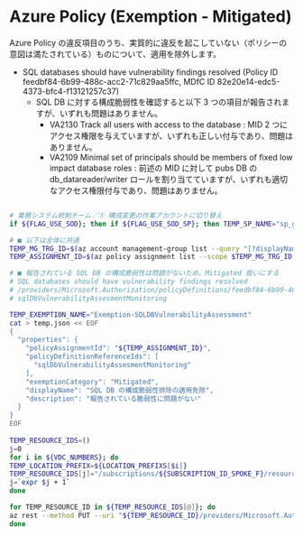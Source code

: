 # Azure Policy (Exemption - Mitigated)

Azure Policy の違反項目のうち、実質的に違反を起こしていない（ポリシーの意図は満たされている）ものについて、適用を除外します。

- SQL databases should have vulnerability findings resolved (Policy ID feedbf84-6b99-488c-acc2-71c829aa5ffc, MDfC ID 82e20e14-edc5-4373-bfc4-f13121257c37)
  - SQL DB に対する構成脆弱性を確認すると以下 3 つの項目が報告されますが、いずれも問題はありません。
    - VA2130 Track all users with access to the database : MID 2 つにアクセス権限を与えていますが、いずれも正しい付与であり、問題はありません。
    - VA2109 Minimal set of principals should be members of fixed low impact database roles : 前述の MID に対して pubs DB の db_datareader/writer ロールを割り当てていますが、いずれも適切なアクセス権限付与であり、問題はありません。

```bash

# 業務システム統制チーム／③ 構成変更の作業アカウントに切り替え
if ${FLAG_USE_SOD}; then if ${FLAG_USE_SOD_SP}; then TEMP_SP_NAME="sp_gov_change"; az login --service-principal --username ${SP_APP_IDS[${TEMP_SP_NAME}]} --password '${SP_PWDS[${TEMP_SP_NAME}]}' --tenant ${PRIMARY_DOMAIN_NAME} --allow-no-subscriptions; else az account clear; az login -u "user_gov_change@${PRIMARY_DOMAIN_NAME}" -p "${ADMIN_PASSWORD}"; fi; fi

# ■ 以下は全体に共通
TEMP_MG_TRG_ID=$(az account management-group list --query "[?displayName=='Tenant Root Group'].id" -o tsv)
TEMP_ASSIGNMENT_ID=$(az policy assignment list --scope $TEMP_MG_TRG_ID --query "[? displayName == 'Microsoft Cloud Security Benchmark'].id" -o tsv)

# ■ 報告されている SQL DB の構成脆弱性は問題がないため、Mitigated 扱いにする
# SQL databases should have vulnerability findings resolved
# /providers/Microsoft.Authorization/policyDefinitions/feedbf84-6b99-488c-acc2-71c829aa5ffc
# sqlDbVulnerabilityAssesmentMonitoring

TEMP_EXEMPTION_NAME="Exemption-SQLDBVulnerabilityAssessment"
cat > temp.json << EOF
{
  "properties": {
    "policyAssignmentId": "${TEMP_ASSIGNMENT_ID}",
    "policyDefinitionReferenceIds": [
      "sqlDbVulnerabilityAssesmentMonitoring"
    ],
    "exemptionCategory": "Mitigated",
    "displayName": "SQL DB の構成脆弱性排除の適用免除",
    "description": "報告されている脆弱性に問題がない"
  }
}
EOF
 
TEMP_RESOURCE_IDS=()
j=0
for i in ${VDC_NUMBERS}; do
TEMP_LOCATION_PREFIX=${LOCATION_PREFIXS[$i]}
TEMP_RESOURCE_IDS[j]="/subscriptions/${SUBSCRIPTION_ID_SPOKE_F}/resourcegroups/rg-spokef-${TEMP_LOCATION_PREFIX}/providers/microsoft.sql/servers/sql-spokef-${UNIQUE_SUFFIX}-${TEMP_LOCATION_PREFIX}"
j=`expr $j + 1`
done

for TEMP_RESOURCE_ID in ${TEMP_RESOURCE_IDS[@]}; do
az rest --method PUT --uri "${TEMP_RESOURCE_ID}/providers/Microsoft.Authorization/policyExemptions/${TEMP_EXEMPTION_NAME}?api-version=2022-07-01-preview" --body @temp.json
done

```
